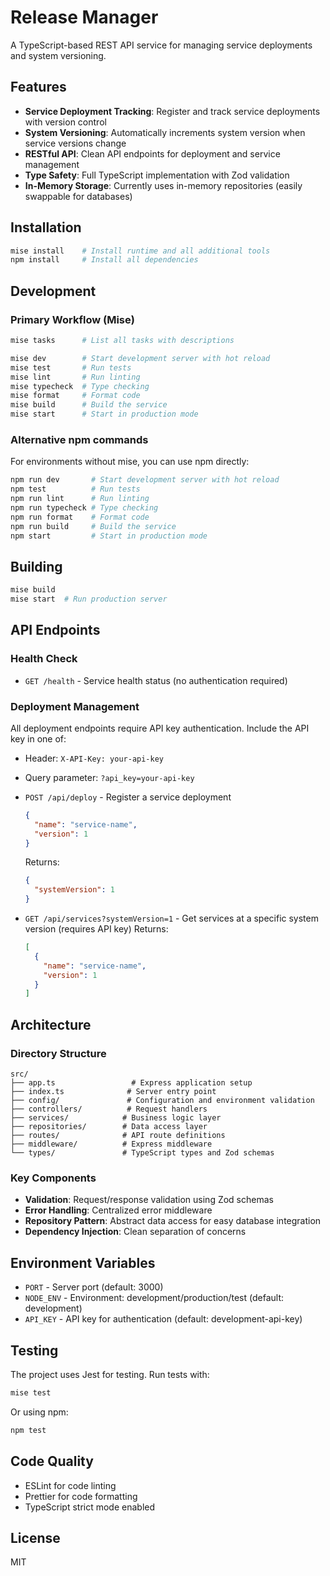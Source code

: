 # Release Manager

A TypeScript-based REST API service for managing service deployments and system versioning.

## Features

- **Service Deployment Tracking**: Register and track service deployments with version control
- **System Versioning**: Automatically increments system version when service versions change
- **RESTful API**: Clean API endpoints for deployment and service management
- **Type Safety**: Full TypeScript implementation with Zod validation
- **In-Memory Storage**: Currently uses in-memory repositories (easily swappable for databases)

## Installation

```bash
mise install    # Install runtime and all additional tools
npm install     # Install all dependencies
```

## Development

### Primary Workflow (Mise)

```bash
mise tasks      # List all tasks with descriptions

mise dev        # Start development server with hot reload
mise test       # Run tests
mise lint       # Run linting
mise typecheck  # Type checking
mise format     # Format code
mise build      # Build the service
mise start      # Start in production mode
```

### Alternative npm commands

For environments without mise, you can use npm directly:

```bash
npm run dev       # Start development server with hot reload
npm test          # Run tests
npm run lint      # Run linting
npm run typecheck # Type checking
npm run format    # Format code
npm run build     # Build the service
npm start         # Start in production mode
```

## Building

```bash
mise build
mise start  # Run production server
```

## API Endpoints

### Health Check

- `GET /health` - Service health status (no authentication required)

### Deployment Management

All deployment endpoints require API key authentication. Include the API key in one of:
- Header: `X-API-Key: your-api-key`
- Query parameter: `?api_key=your-api-key`

- `POST /api/deploy` - Register a service deployment

  ```json
  {
    "name": "service-name",
    "version": 1
  }
  ```

  Returns:

  ```json
  {
    "systemVersion": 1
  }
  ```

- `GET /api/services?systemVersion=1` - Get services at a specific system version (requires API key)
  Returns:
  ```json
  [
    {
      "name": "service-name",
      "version": 1
    }
  ]
  ```

## Architecture

### Directory Structure

```
src/
├── app.ts                 # Express application setup
├── index.ts              # Server entry point
├── config/               # Configuration and environment validation
├── controllers/          # Request handlers
├── services/            # Business logic layer
├── repositories/        # Data access layer
├── routes/              # API route definitions
├── middleware/          # Express middleware
└── types/               # TypeScript types and Zod schemas
```

### Key Components

- **Validation**: Request/response validation using Zod schemas
- **Error Handling**: Centralized error middleware
- **Repository Pattern**: Abstract data access for easy database integration
- **Dependency Injection**: Clean separation of concerns

## Environment Variables

- `PORT` - Server port (default: 3000)
- `NODE_ENV` - Environment: development/production/test (default: development)
- `API_KEY` - API key for authentication (default: development-api-key)

## Testing

The project uses Jest for testing. Run tests with:

```bash
mise test
```

Or using npm:
```bash
npm test
```

## Code Quality

- ESLint for code linting
- Prettier for code formatting
- TypeScript strict mode enabled

## License

MIT
